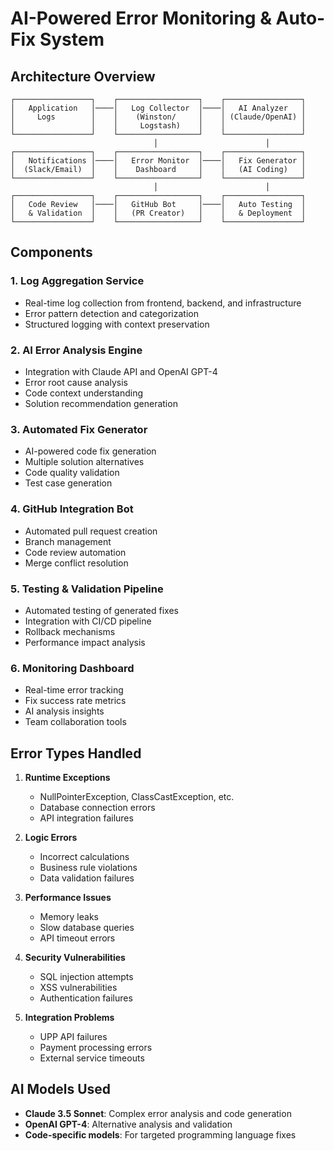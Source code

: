 # AI-Powered Error Monitoring & Auto-Fix System

## Architecture Overview

```
┌─────────────────┐    ┌──────────────────┐    ┌─────────────────┐
│   Application   │────│   Log Collector  │────│   AI Analyzer   │
│     Logs        │    │    (Winston/     │    │ (Claude/OpenAI) │
│                 │    │     Logstash)    │    │                 │
└─────────────────┘    └──────────────────┘    └─────────────────┘
                                │                        │
┌─────────────────┐    ┌──────────────────┐    ┌─────────────────┐
│   Notifications │────│   Error Monitor  │────│   Fix Generator │
│  (Slack/Email)  │    │    Dashboard     │    │   (AI Coding)   │
└─────────────────┘    └──────────────────┘    └─────────────────┘
                                │                        │
┌─────────────────┐    ┌──────────────────┐    ┌─────────────────┐
│   Code Review   │────│   GitHub Bot     │────│   Auto Testing  │
│   & Validation  │    │   (PR Creator)   │    │   & Deployment  │
└─────────────────┘    └──────────────────┘    └─────────────────┘
```

## Components

### 1. Log Aggregation Service
- Real-time log collection from frontend, backend, and infrastructure
- Error pattern detection and categorization
- Structured logging with context preservation

### 2. AI Error Analysis Engine
- Integration with Claude API and OpenAI GPT-4
- Error root cause analysis
- Code context understanding
- Solution recommendation generation

### 3. Automated Fix Generator
- AI-powered code fix generation
- Multiple solution alternatives
- Code quality validation
- Test case generation

### 4. GitHub Integration Bot
- Automated pull request creation
- Branch management
- Code review automation
- Merge conflict resolution

### 5. Testing & Validation Pipeline
- Automated testing of generated fixes
- Integration with CI/CD pipeline
- Rollback mechanisms
- Performance impact analysis

### 6. Monitoring Dashboard
- Real-time error tracking
- Fix success rate metrics
- AI analysis insights
- Team collaboration tools

## Error Types Handled

1. **Runtime Exceptions**
   - NullPointerException, ClassCastException, etc.
   - Database connection errors
   - API integration failures

2. **Logic Errors**
   - Incorrect calculations
   - Business rule violations
   - Data validation failures

3. **Performance Issues**
   - Memory leaks
   - Slow database queries
   - API timeout errors

4. **Security Vulnerabilities**
   - SQL injection attempts
   - XSS vulnerabilities
   - Authentication failures

5. **Integration Problems**
   - UPP API failures
   - Payment processing errors
   - External service timeouts

## AI Models Used

- **Claude 3.5 Sonnet**: Complex error analysis and code generation
- **OpenAI GPT-4**: Alternative analysis and validation
- **Code-specific models**: For targeted programming language fixes